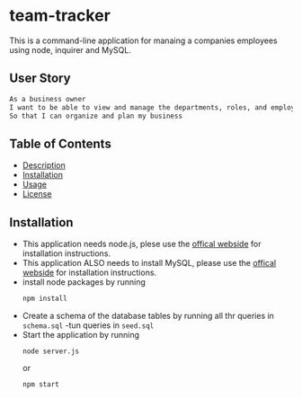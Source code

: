 # team-tracker

This is a command-line application for manaing a companies employees using node, inquirer and MySQL.

## User Story

```md
As a business owner
I want to be able to view and manage the departments, roles, and employees in my company
So that I can organize and plan my business
```

## Table of Contents
  * [Description](#description)
  * [Installation](#installation)
  * [Usage](#usage)
  * [License](#license)

## Installation
  - This application needs node.js, plese use the [offical webside](https://nodejs.ord/en/download/) for installation instructions.
  - This application ALSO needs to install MySQL, please use the [offical webside](https://www.mysql.com/downloads/) for installation instructions.
  - install node packages by running 
    ```bash
    npm install
    ```
  - Create a schema of the database tables by running all thr queries in ```schema.sql```
  -tun queries in ```seed.sql```
  - Start the application by running
    ```
    node server.js
    ```
    or
    ```
    npm start
    ```